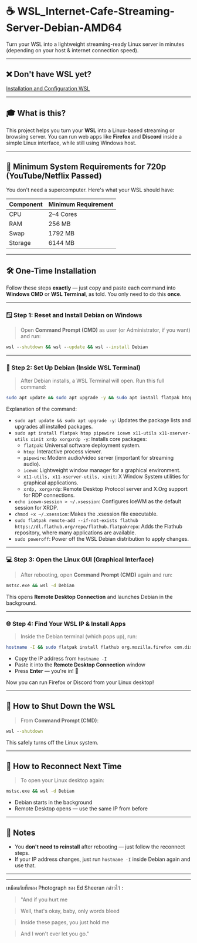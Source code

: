 # ☕ WSL_Internet-Cafe-Streaming-Server-Debian-AMD64

Turn your WSL into a lightweight streaming-ready Linux server in minutes (depending on your host & internet connection speed).

---

## ❌ Don't have WSL yet?

[Installation and Configuration WSL](https://github.com/neew1152/Installation-and-Configuration-WSL)

---

## 🎓 What is this?

This project helps you turn your **WSL** into a Linux-based streaming or browsing server. You can run web apps like **Firefox** and **Discord** inside a simple Linux interface, while still using Windows host.

---

## 🧠 Minimum System Requirements for 720p (YouTube/Netflix Passed)

You don't need a supercomputer. Here's what your WSL should have:

| Component | Minimum Requirement |
|-----------|---------------------|
| CPU       | 2–4 Cores           |
| RAM       | 256 MB              |
| Swap      | 1792 MB             |
| Storage   | 6144 MB             |

---

## 🛠️ One-Time Installation

Follow these steps **exactly** — just copy and paste each command into **Windows CMD** or **WSL Terminal**, as told. You only need to do this **once**.

---

### 🪟 Step 1: Reset and Install Debian on Windows

> Open **Command Prompt (CMD)** as user (or Administrator, if you want) and run:

```cmd
wsl --shutdown && wsl --update && wsl --install Debian
```

---

### 🐧 Step 2: Set Up Debian (Inside WSL Terminal)

> After Debian installs, a WSL Terminal will open. Run this full command:

```bash
sudo apt update && sudo apt upgrade -y && sudo apt install flatpak htop pipewire icewm x11-utils x11-xserver-utils xinit xrdp xorgxrdp -y && echo icewm-session > ~/.xsession && chmod +x ~/.xsession && sudo flatpak remote-add --if-not-exists flathub https://dl.flathub.org/repo/flathub.flatpakrepo && sudo poweroff
```

Explanation of the command:
*   `sudo apt update && sudo apt upgrade -y`: Updates the package lists and upgrades all installed packages.
*   `sudo apt install flatpak htop pipewire icewm x11-utils x11-xserver-utils xinit xrdp xorgxrdp -y`: Installs core packages:
    *   `flatpak`: Universal software deployment system.
    *   `htop`: Interactive process viewer.
    *   `pipewire`: Modern audio/video server (important for streaming audio).
    *   `icewm`: Lightweight window manager for a graphical environment.
    *   `x11-utils, x11-xserver-utils, xinit`: X Window System utilities for graphical applications.
    *   `xrdp, xorgxrdp`: Remote Desktop Protocol server and X.Org support for RDP connections.
*   `echo icewm-session > ~/.xsession`: Configures IceWM as the default session for XRDP.
*   `chmod +x ~/.xsession`: Makes the .xsession file executable.
*   `sudo flatpak remote-add --if-not-exists flathub https://dl.flathub.org/repo/flathub.flatpakrepo`: Adds the Flathub repository, where many applications are available.
*   `sudo poweroff`: Power off the WSL Debian distribution to apply changes.

---

### 💻 Step 3: Open the Linux GUI (Graphical Interface)

> After rebooting, open **Command Prompt (CMD)** again and run:

```cmd
mstsc.exe && wsl -d Debian
```

This opens **Remote Desktop Connection** and launches Debian in the background.

---

### 🌐 Step 4: Find Your WSL IP & Install Apps

> Inside the Debian terminal (which pops up), run:

```bash
hostname -I && sudo flatpak install flathub org.mozilla.firefox com.discordapp.Discord
```

* Copy the IP address from `hostname -I`
* Paste it into the **Remote Desktop Connection** window
* Press **Enter** — you're in! 🎉

Now you can run Firefox or Discord from your Linux desktop!

---

## 📴 How to Shut Down the WSL

> From **Command Prompt (CMD)**:

```cmd
wsl --shutdown
```

This safely turns off the Linux system.

---

## 🔁 How to Reconnect Next Time

> To open your Linux desktop again:

```cmd
mstsc.exe && wsl -d Debian
```

* Debian starts in the background
* Remote Desktop opens — use the same IP from before

---

## 📌 Notes

* You **don't need to reinstall** after rebooting — just follow the reconnect steps.
* If your IP address changes, just run `hostname -I` inside Debian again and use that.

---
---

เหมือนกับที่เพลง Photograph ของ Ed Sheeran กล่าวไว้ :

> "And if you hurt me

> Well, that's okay, baby, only words bleed

> Inside these pages, you just hold me

> And I won't ever let you go."
